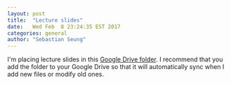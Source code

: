 ```yaml
---
layout: post
title:  "Lecture slides"
date:   Wed Feb  8 23:24:35 EST 2017
categories: general
author: "Sebastian Seung"
---
```


I'm placing lecture slides in this [Google Drive folder](https://drive.google.com/drive/folders/0BwWWE4p0wihlcDBfcEMxeDhVWk0).
I recommend that you add the folder to your Google Drive so that it will automatically sync when I add new files or modify old ones.
